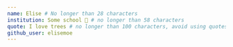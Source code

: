 ```yaml
---
name: Elise # No longer than 28 characters
institution: Some school 🚩 # no longer than 58 characters
quote: I love trees # no longer than 100 characters, avoid using quotes(") to guarantee the format remains the same.
github_user: elisemoe
---
```

